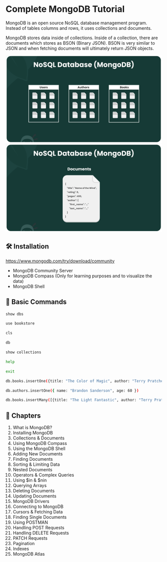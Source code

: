 # Complete MongoDB Tutorial

MongoDB is an open source NoSQL database management program. Instead of tables columns and rows, it uses collections and documents.

MongoDB stores data inside of collections. Inside of a collection, there are documents which stores as BSON (Binary JSON). BSON is very similar to JSON and when fetching documents will ultimately return JSON objects.

<img src="./images/mongodb-1.png" alt="MongoDB Collection">
<img src="./images/mongodb-2.png" alt="MongoDB Documents">

## 🛠 Installation

https://www.mongodb.com/try/download/community

- MongoDB Community Server
- MongoDB Compass (Only for learning purposes and to visualize the data)
- MongoDB Shell

## 🤖 Basic Commands

```sh
show dbs
```

```sh
use bookstore
```

```sh
cls
```

```sh
db
```

```sh
show collections
```

```sh
help
```

```sh
exit
```

```sh
db.books.insertOne({title: "The Color of Magic", author: "Terry Pratchett", pages: 300, rating: 7, genres: ["fantasy", "magic"]})
```

```sh
db.authors.insertOne({ name: "Brandon Sanderson", age: 60 })
```

```sh
db.books.insertMany([{title: "The Light Fantastic", author: "Terry Pratchett", pages: 250, rating: 6, genres: ["fantasy"]}, {title: "Dune", author: "Frank Herbert", pages: 500, rating: 10, genres: ["sci-fi", "dystopian"]}])
```

## 📖 Chapters

1. What is MongoDB?
1. Installing MongoDB
1. Collections & Documents
1. Using MongoDB Compass
1. Using the MongoDB Shell
1. Adding New Documents
1. Finding Documents
1. Sorting & Limiting Data
1. Nested Documents
1. Operators & Complex Queries
1. Using \$in & $nin
1. Querying Arrays
1. Deleting Documents
1. Updating Documents
1. MongoDB Drivers
1. Connecting to MongoDB
1. Cursors & Fetching Data
1. Finding Single Documents
1. Using POSTMAN
1. Handling POST Requests
1. Handling DELETE Requests
1. PATCH Requests
1. Pagination
1. Indexes
1. MongoDB Atlas
